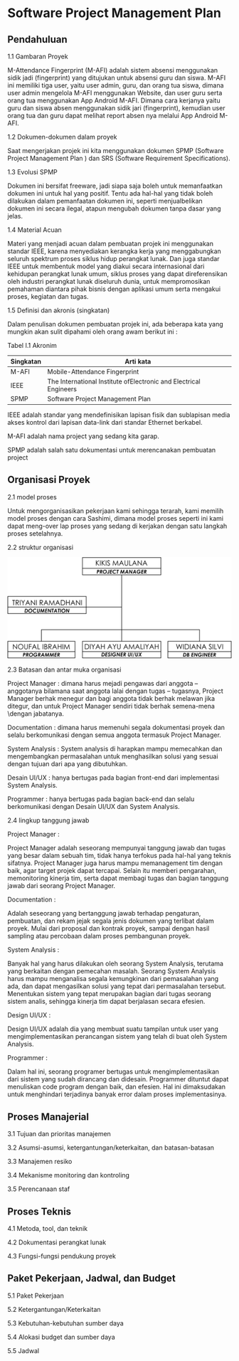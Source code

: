 # Software Project Management Plan #

## Pendahuluan ##
1.1 Gambaran Proyek

M-Attendance Fingerprint (M-AFI) adalah sistem absensi menggunakan sidik jadi (fingerprint) yang ditujukan untuk absensi guru dan siswa. M-AFI ini memiliki tiga user, yaitu user admin, guru, dan orang tua siswa, dimana user admin mengelola M-AFI menggunakan Website, dan user guru serta orang tua menggunakan App Android M-AFI. Dimana cara kerjanya yaitu guru dan siswa absen menggunakan sidik jari (fingerprint), kemudian user orang tua dan guru dapat melihat report absen nya melalui App Android M-AFI.

1.2 Dokumen-dokumen dalam proyek

Saat mengerjakan projek ini kita menggunakan dokumen SPMP (Software Project Management Plan ) dan SRS (Software Requirement Specifications).

1.3 Evolusi SPMP

Dokumen ini bersifat freeware, jadi siapa saja boleh untuk memanfaatkan dokumen ini untuk hal yang positif. Tentu ada hal-hal yang tidak boleh dilakukan dalam pemanfaatan dokumen ini, seperti menjualbelikan dokumen ini secara ilegal, atapun mengubah dokumen tanpa dasar yang jelas.

1.4 Material Acuan

Materi yang menjadi acuan dalam pembuatan projek ini menggunakan standar IEEE, karena menyediakan kerangka kerja yang menggabungkan seluruh spektrum proses siklus hidup perangkat lunak. Dan juga standar IEEE untuk membentuk model yang diakui secara internasional dari kehidupan perangkat lunak umum, siklus proses yang dapat direferensikan oleh industri perangkat lunak diseluruh dunia, untuk mempromosikan pemahaman diantara pihak bisnis dengan aplikasi umum serta mengakui proses, kegiatan dan tugas.

1.5 Definisi dan akronis (singkatan)

Dalam penulisan dokumen pembuatan projek ini, ada beberapa kata yang mungkin akan sulit dipahami oleh orang awam berikut ini :

Tabel I.1 Akronim

| Singkatan | Arti kata |
| --------- | --------- |
| M-AFI |	Mobile-Attendance Fingerprint |
| IEEE |	The International Institute ofElectronic and Electrical Engineers |
| SPMP |	Software Project Management Plan |


IEEE adalah standar yang mendefinisikan lapisan fisik dan sublapisan media akses kontrol dari lapisan data-link dari standar Ethernet berkabel.

M-AFI adalah nama project yang sedang kita garap.

SPMP adalah salah satu dokumentasi untuk merencanakan pembuatan project

## Organisasi Proyek ##

2.1 model proses

Untuk mengorganisasikan pekerjaan kami sehingga terarah, kami memilih model proses dengan cara Sashimi, dimana model proses seperti ini kami dapat meng-over lap proses yang sedang di kerjakan dengan satu langkah proses setelahnya.

2.2 struktur organisasi

![Struktur organisasi](gambar/STRUKTUR.png)

2.3 Batasan dan antar muka organisasi

Project Manager : dimana harus mejadi pengawas dari anggota – anggotanya bilamana
saat anggota lalai dengan tugas – tugasnya, Project Manager berhak menegur dan bagi anggota tidak berhak melawan jika ditegur, dan untuk Project Manager sendiri tidak berhak semena-mena \dengan jabatanya.

Documentation : dimana harus memenuhi segala dokumentasi proyek dan selalu berkomunikasi dengan semua anggota termasuk Project Manager.

System Analysis : System analysis di harapkan mampu memecahkan dan mengembangkan permasalahan untuk menghasilkan solusi yang sesuai dengan tujuan dari apa yang dibutuhkan.

Desain UI/UX : hanya bertugas pada bagian front-end dari implementasi System Analysis.

Programmer : hanya bertugas pada bagian back-end dan selalu berkomunikasi dengan Desain UI/UX dan System Analysis.

2.4 lingkup tanggung jawab

Project Manager :

Project Manager adalah seseorang mempunyai tanggung jawab dan tugas yang besar dalam sebuah tim, tidak hanya terfokus pada hal-hal yang teknis sifatnya. Project Manager juga harus mampu memanagement tim dengan baik, agar target projek dapat tercapai. Selain itu memberi pengarahan, memonitoring kinerja tim, serta dapat membagi tugas dan bagian tanggung jawab dari seorang Project Manager.

Documentation :

Adalah seseorang yang bertanggung jawab terhadap pengaturan, pembuatan, dan rekam jejak segala jenis dokumen yang terlibat dalam proyek.
Mulai dari proposal dan kontrak proyek, sampai dengan hasil sampling atau
percobaan dalam proses pembangunan proyek.

System Analysis :

Banyak hal yang harus dilakukan oleh seorang System Analysis, terutama yang berkaitan dengan pemecahan masalah. Seorang System Analysis harus mampu menganalisa segala kemungkinan dari pemasalahan yang ada, dan dapat mengasilkan solusi yang tepat dari permasalahan tersebut. Menentukan sistem yang
tepat merupakan bagian dari tugas seorang sistem analis, sehingga kinerja tim dapat berjalasan secara efesien.

Design UI/UX :

Design UI/UX adalah dia yang membuat suatu tampilan untuk user yang mengimplementasikan perancangan sistem yang telah di buat oleh System Analysis.


Programmer :

Dalam hal ini, seorang programer bertugas untuk mengimplementasikan dari
sistem yang sudah dirancang dan didesain. Programmer dituntut dapat menuliskan code program dengan baik, dan efesien. Hal ini dimaksudakan untuk menghindari terjadinya banyak error dalam proses implementasinya.


## Proses Manajerial ##

3.1 Tujuan dan prioritas manajemen

3.2 Asumsi-asumsi, ketergantungan/keterkaitan, dan batasan-batasan

3.3 Manajemen resiko

3.4 Mekanisme monitoring dan kontroling

3.5 Perencanaan staf

## Proses Teknis ##

4.1 Metoda, tool, dan teknik

4.2 Dokumentasi perangkat lunak

4.3 Fungsi-fungsi pendukung proyek

## Paket Pekerjaan, Jadwal, dan Budget ##

5.1 Paket Pekerjaan

5.2 Ketergantungan/Keterkaitan

5.3 Kebutuhan-kebutuhan sumber daya

5.4 Alokasi budget dan sumber daya

5.5 Jadwal
